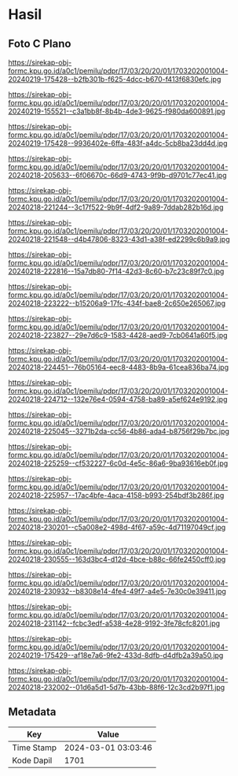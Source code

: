 # Hasil

## Foto C Plano

https://sirekap-obj-formc.kpu.go.id/a0c1/pemilu/pdpr/17/03/20/20/01/1703202001004-20240219-175428--b2fb301b-f625-4dcc-b670-f413f6830efc.jpg

https://sirekap-obj-formc.kpu.go.id/a0c1/pemilu/pdpr/17/03/20/20/01/1703202001004-20240219-155521--c3a1bb8f-8b4b-4de3-9625-f980da600891.jpg

https://sirekap-obj-formc.kpu.go.id/a0c1/pemilu/pdpr/17/03/20/20/01/1703202001004-20240219-175428--9936402e-6ffa-483f-a4dc-5cb8ba23dd4d.jpg

https://sirekap-obj-formc.kpu.go.id/a0c1/pemilu/pdpr/17/03/20/20/01/1703202001004-20240218-205633--6f06670c-66d9-4743-9f9b-d9701c77ec41.jpg

https://sirekap-obj-formc.kpu.go.id/a0c1/pemilu/pdpr/17/03/20/20/01/1703202001004-20240218-221244--3c17f522-9b9f-4df2-9a89-7ddab282b16d.jpg

https://sirekap-obj-formc.kpu.go.id/a0c1/pemilu/pdpr/17/03/20/20/01/1703202001004-20240218-221548--d4b47806-8323-43d1-a38f-ed2299c6b9a9.jpg

https://sirekap-obj-formc.kpu.go.id/a0c1/pemilu/pdpr/17/03/20/20/01/1703202001004-20240218-222816--15a7db80-7f14-42d3-8c60-b7c23c89f7c0.jpg

https://sirekap-obj-formc.kpu.go.id/a0c1/pemilu/pdpr/17/03/20/20/01/1703202001004-20240218-223222--b15206a9-17fc-434f-bae8-2c650e265067.jpg

https://sirekap-obj-formc.kpu.go.id/a0c1/pemilu/pdpr/17/03/20/20/01/1703202001004-20240218-223827--29e7d6c9-1583-4428-aed9-7cb0641a60f5.jpg

https://sirekap-obj-formc.kpu.go.id/a0c1/pemilu/pdpr/17/03/20/20/01/1703202001004-20240218-224451--76b05164-eec8-4483-8b9a-61cea836ba74.jpg

https://sirekap-obj-formc.kpu.go.id/a0c1/pemilu/pdpr/17/03/20/20/01/1703202001004-20240218-224712--132e76e4-0594-4758-ba89-a5ef624e9192.jpg

https://sirekap-obj-formc.kpu.go.id/a0c1/pemilu/pdpr/17/03/20/20/01/1703202001004-20240218-225045--3271b2da-cc56-4b86-ada4-b8756f29b7bc.jpg

https://sirekap-obj-formc.kpu.go.id/a0c1/pemilu/pdpr/17/03/20/20/01/1703202001004-20240218-225259--cf532227-6c0d-4e5c-86a6-9ba93616eb0f.jpg

https://sirekap-obj-formc.kpu.go.id/a0c1/pemilu/pdpr/17/03/20/20/01/1703202001004-20240218-225957--17ac4bfe-4aca-4158-b993-254bdf3b286f.jpg

https://sirekap-obj-formc.kpu.go.id/a0c1/pemilu/pdpr/17/03/20/20/01/1703202001004-20240218-230201--c5a008e2-498d-4f67-a59c-4d71197049cf.jpg

https://sirekap-obj-formc.kpu.go.id/a0c1/pemilu/pdpr/17/03/20/20/01/1703202001004-20240218-230555--163d3bc4-d12d-4bce-b88c-66fe2450cff0.jpg

https://sirekap-obj-formc.kpu.go.id/a0c1/pemilu/pdpr/17/03/20/20/01/1703202001004-20240218-230932--b8308e14-4fe4-49f7-a4e5-7e30c0e39411.jpg

https://sirekap-obj-formc.kpu.go.id/a0c1/pemilu/pdpr/17/03/20/20/01/1703202001004-20240218-231142--fcbc3edf-a538-4e28-9192-3fe78cfc8201.jpg

https://sirekap-obj-formc.kpu.go.id/a0c1/pemilu/pdpr/17/03/20/20/01/1703202001004-20240219-175429--af18e7a6-9fe2-433d-8dfb-d4dfb2a39a50.jpg

https://sirekap-obj-formc.kpu.go.id/a0c1/pemilu/pdpr/17/03/20/20/01/1703202001004-20240218-232002--01d6a5d1-5d7b-43bb-88f6-12c3cd2b97f1.jpg


## Metadata

| Key        | Value               |
| ---------- | ------------------- |
| Time Stamp | 2024-03-01 03:03:46 |
| Kode Dapil | 1701                |



